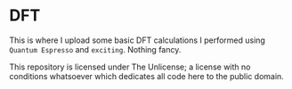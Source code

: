 # DFT
This is where I upload some basic DFT calculations I performed using `Quantum Espresso` and `exciting`. Nothing fancy.

This repository is licensed under The Unlicense; a license with no conditions whatsoever which dedicates all code here to the public domain.
